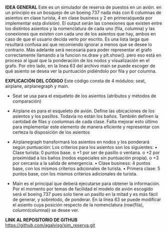 
**IDEA GENERAL**
Este es un simulador de reserva de puestos en un avión. en un principio es un bosquejo de un boeing 737 nada más con 6 columnas de asientos en clase turista, 4 en clase business y 2 en primera(queda por implementar esta división).
El output serán las conexiones que existen entre los distintos asientos y la nomenclatura de cada uno (fila, columna) y las conexiones que existen con cada uno de los asientos que hay, ambos en caso de que el usuario decida verlo por escrito. Es una lista larga que resultará confusa así que recomiendo ignorar a menos que se desee lo contrario. Más adelante será necesaria para poder representar el grafo correctamente llamando a la funcion nx.draw y plt.show(). pero eso está en proceso al igual que la ponderación de los nodos y visualización en el grafo.
Por otro lado, en la línea 63 del archivo main se puede escoger de qué asiento se desea ver la puntuación pidiéndolo por fila y por columna.

**EXPLICACIÓN DEL CÓDIGO**
Este código consta de 4 módulos: seat, airplane, airplanegraph y main.
- Seat se usa para el esqueleto de los asientos (atributos y métodos de comparación)
- Airplane es para el esqueleto de avión. Define las ubicaciones de los asientos y los pasillos. Todavía no están los baños. También definen la cantidad de filas y coolumnas de cada clase. Falta mejorar esto último para implementar este elemento de manera eficiente y representar con certeza la disposición de los asientos
- Airplanegraph transformará los asientos en nodos y los ponderará según puntuación:
Los criterios para los asientos son los siguientes:
• Clase turista: 0 puntos base.
o +1 por ser de pasillo o ventana.
o +2 por proximidad a los baños (nodos especiales sin puntuación
propia).
o +3 por cercanía a la salida de emergencia.
• Clase business: 4 puntos base, con los mismos criterios adicionales de
turista.
• Primera clase: 5 puntos base, con los mismos criterios adicionales de
turista.

- Main es el principal que deberá ejecutarse para obtener la información. Por el momento por temas de facilidad el modelo de avión escogido será el boeing 737 pues solo tiene un pasillo en la mitad y es más fácil de generar, y sobretodo, de ponderar. En la línea 63 se puede modificar el asiento cuya posición respecto de la nomenclatura (row(fila), column(columna)) se desee ver.


**LINK AL REPOSITORIO DE GITHUB**
https://github.com/agalvisg/sim_reserva.git

